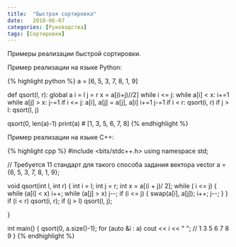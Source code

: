 ```yaml
---
title:  "Быстрая сортировка"
date:   2018-06-07
categories: [Руководства]
tags: [Сортировки]
---
```


Примеры реализации быстрой сортировки.

<!--more-->

Пример реализации на языке Python:

{% highlight python %}
a = [6, 5, 3, 7, 8, 1, 9]

def qsort(l, r):
    global a 
    i = l
    j = r
    x = a[(i+j)//2]
    while i <= j:
        while a[i] < x:
            i+=1
        while a[j] > x:
            j-=1
        if i <= j:
            a[i], a[j] = a[j], a[i]
            i+=1
            j-=1
    if i < r:
        qsort(i, r)
    if j > l:
        qsort(l, j)

qsort(0, len(a)-1)
print(a) # [1, 3, 5, 6, 7, 8]
{% endhighlight %}

Пример реализации на языке C++:

{% highlight cpp %}
#include <bits/stdc++.h>
using namespace std;

// Требуется 11 стандарт для такого способа задания вектора
vector<int> a = {6, 5, 3, 7, 8, 1, 9};

void qsort(int l, int r) {
    int i = l;
    int j = r;
    int x = a[(i + j)/ 2];
    while ( i <= j) {
        while (a[i] < x)
            i++;
        while (a[j] > x)
            j--;
        if (i <= j) {
            swap(a[i], a[j]);
            i++; 
            j--;
        }
    }
    if (i < r) 
        qsort(i, r);
    if (j > l) 
        qsort(l, j);

}

int main() {
    qsort(0, a.size()-1);
    for (auto &i : a)
        cout << i << " "; // 1 3 5 6 7 8 9 
}
{% endhighlight %}

